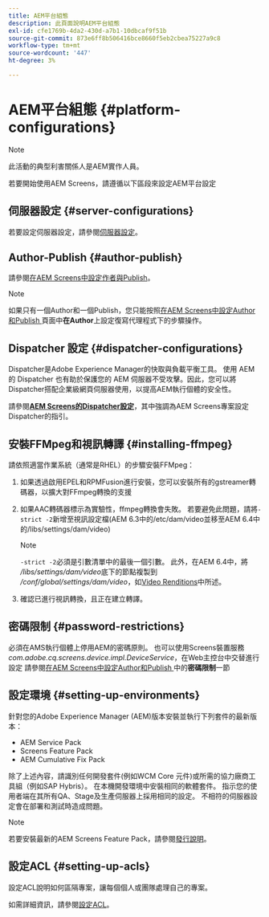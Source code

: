 ```yaml
---
title: AEM平台組態
description: 此頁面說明AEM平台組態
exl-id: cfe1769b-4da2-430d-a7b1-10dbcaf9f51b
source-git-commit: 873e6ff8b506416bce8660f5eb2cbea75227a9c8
workflow-type: tm+mt
source-wordcount: '447'
ht-degree: 3%

---
```


# AEM平台組態 {#platform-configurations}

>[!NOTE]
>
>此活動的典型利害關係人是AEM實作人員。

若要開始使用AEM Screens，請遵循以下區段來設定AEM平台設定

## 伺服器設定 {#server-configurations}

若要設定伺服器設定，請參閱[伺服器設定](https://experienceleague.adobe.com/zh-hant/docs/experience-manager-screens/user-guide/administering/configuring-screens-introduction#ServerConfiguration)。

## Author-Publish {#author-publish}

請參閱[在AEM Screens中設定作者與Publish](https://experienceleague.adobe.com/zh-hant/docs/experience-manager-screens/user-guide/administering/author-publish/author-and-publish)。

>[!NOTE]
>
>如果只有一個Author和一個Publish，您只能按照[在AEM Screens中設定Author和Publish ](https://experienceleague.adobe.com/zh-hant/docs/experience-manager-screens/user-guide/administering/author-publish/author-and-publish)頁面中&#x200B;**在Author**&#x200B;上設定復寫代理程式下的步驟操作。

## Dispatcher 設定 {#dispatcher-configurations}

Dispatcher是Adobe Experience Manager的快取與負載平衡工具。 使用 AEM 的 Dispatcher 也有助於保護您的 AEM 伺服器不受攻擊。因此，您可以將Dispatcher搭配企業級網頁伺服器使用，以提高AEM執行個體的安全性。

請參閱&#x200B;**[AEM Screens的Dispatcher設定](https://experienceleague.adobe.com/zh-hant/docs/experience-manager-screens/user-guide/administering/dispatcher-configurations-aem-screens)**，其中強調為AEM Screens專案設定Dispatcher的指引。

## 安裝FFMpeg和視訊轉譯 {#installing-ffmpeg}

請依照適當作業系統（通常是RHEL）的步驟安裝FFMpeg：

1. 如果透過啟用EPEL和RPMFusion進行安裝，您可以安裝所有的gstreamer轉碼器，以擴大對FFmpeg轉換的支援
1. 如果AAC轉碼器標示為實驗性，ffmpeg轉換會失敗。 若要避免此問題，請將`-strict -2`新增至視訊設定檔(AEM 6.3中的/etc/dam/video並移至AEM 6.4中的/libs/settings/dam/video)

   >[!NOTE]
   >
   >`-strict -2`必須是引數清單中的最後一個引數。 此外，在AEM 6.4中，將&#x200B;*/libs/settings/dam/video*&#x200B;底下的節點複製到&#x200B;*/conf/global/settings/dam/video*，如[Video Renditions](https://experienceleague.adobe.com/zh-hant/docs/experience-manager-screens/user-guide/authoring/product-features/generating-renditions)中所述。
1. 確認已進行視訊轉換，且正在建立轉譯。

## 密碼限制 {#password-restrictions}

必須在AMS執行個體上停用AEM的密碼原則。 也可以使用Screens裝置服務&#x200B;*com.adobe.cq.screens.device.impl.DeviceService*，在Web主控台中交替進行設定
請參閱[在AEM Screens中設定Author和Publish ](https://experienceleague.adobe.com/zh-hant/docs/experience-manager-screens/user-guide/administering/author-publish/author-and-publish)中的&#x200B;**密碼限制**&#x200B;一節

## 設定環境 {#setting-up-environments}

針對您的Adobe Experience Manager (AEM)版本安裝並執行下列套件的最新版本：

* AEM Service Pack
* Screens Feature Pack
* AEM Cumulative Fix Pack

除了上述內容，請識別任何開發套件(例如WCM Core
元件)或所需的協力廠商工具組（例如SAP Hybris）。
在本機開發環境中安裝相同的軟體套件。 指示您的使用者端在其所有QA、Stage及生產伺服器上採用相同的設定。 不相符的伺服器設定會在部署和測試時造成問題。

>[!NOTE]
>
>若要安裝最新的AEM Screens Feature Pack，請參閱[發行說明](https://experienceleague.adobe.com/zh-hant/docs/experience-manager-screens/user-guide/aem-screens-introduction)。

## 設定ACL {#setting-up-acls}

設定ACL說明如何區隔專案，讓每個個人或團隊處理自己的專案。

如需詳細資訊，請參閱[設定ACL](https://experienceleague.adobe.com/zh-hant/docs/experience-manager-screens/user-guide/administering/setting-up-acls)。
